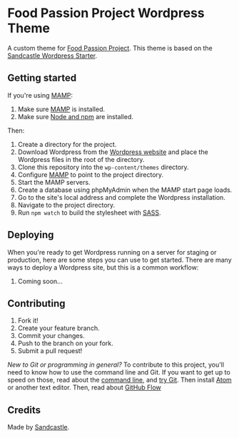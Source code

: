 # Food Passion Project Wordpress Theme

A custom theme for [Food Passion Project](http://foodpassionproject.com). This theme is based on the [Sandcastle Wordpress Starter](http://github.com/sandcastleco/sandcastle-wordpress-starter).

## Getting started

If you're using [MAMP](https://www.mamp.info):

1. Make sure [MAMP](https://www.mamp.info) is installed.
2. Make sure [Node and npm](https://nodejs.org) are installed.

Then:

1. Create a directory for the project.
2. Download Wordpress from the [Wordpress website](https://wordpress.org/download/) and place the Wordpress files in the root of the directory.
3. Clone this repository into the `wp-content/themes` directory.
4. Configure [MAMP](https://www.mamp.info) to point to the project directory.
5. Start the MAMP servers.
6. Create a database using phpMyAdmin when the MAMP start page loads.
7. Go to the site's local address and complete the Wordpress installation.
8. Navigate to the project directory.
9. Run `npm watch` to build the stylesheet with [SASS](http://sass-lang.com).

## Deploying

When you're ready to get Wordpress running on a server for staging or production, here are some steps you can use to get started. There are many ways to deploy a Wordpress site, but this is a common workflow:

1. Coming soon...

## Contributing

1. Fork it!
2. Create your feature branch.
3. Commit your changes.
4. Push to the branch on your fork.
5. Submit a pull request!

*New to Git or programming in general?* To contribute to this project, you'll need to know how to use the command line and Git. If you want to get up to speed on those, read about the [command line](http://kevinmcgillivray.net/introduction-to-text-editors-and-the-command-line/), and [try Git](http://try.github.io). Then install [Atom](http://atom.io) or another text editor. Then, read about [GitHub Flow](https://guides.github.com/introduction/flow/)

## Credits

Made by [Sandcastle](http://sandcastle.co).
